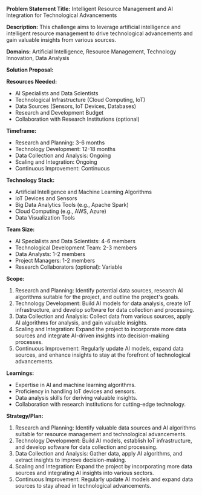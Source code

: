 **Problem Statement Title:** Intelligent Resource Management and AI Integration for Technological Advancements

**Description:** This challenge aims to leverage artificial intelligence and intelligent resource management to drive technological advancements and gain valuable insights from various sources.

**Domains:** Artificial Intelligence, Resource Management, Technology Innovation, Data Analysis

**Solution Proposal:**

**Resources Needed:**
- AI Specialists and Data Scientists
- Technological Infrastructure (Cloud Computing, IoT)
- Data Sources (Sensors, IoT Devices, Databases)
- Research and Development Budget
- Collaboration with Research Institutions (optional)

**Timeframe:**
- Research and Planning: 3-6 months
- Technology Development: 12-18 months
- Data Collection and Analysis: Ongoing
- Scaling and Integration: Ongoing
- Continuous Improvement: Continuous

**Technology Stack:**
- Artificial Intelligence and Machine Learning Algorithms
- IoT Devices and Sensors
- Big Data Analytics Tools (e.g., Apache Spark)
- Cloud Computing (e.g., AWS, Azure)
- Data Visualization Tools

**Team Size:**
- AI Specialists and Data Scientists: 4-6 members
- Technological Development Team: 2-3 members
- Data Analysts: 1-2 members
- Project Managers: 1-2 members
- Research Collaborators (optional): Variable

**Scope:**
1. Research and Planning: Identify potential data sources, research AI algorithms suitable for the project, and outline the project's goals.
2. Technology Development: Build AI models for data analysis, create IoT infrastructure, and develop software for data collection and processing.
3. Data Collection and Analysis: Collect data from various sources, apply AI algorithms for analysis, and gain valuable insights.
4. Scaling and Integration: Expand the project to incorporate more data sources and integrate AI-driven insights into decision-making processes.
5. Continuous Improvement: Regularly update AI models, expand data sources, and enhance insights to stay at the forefront of technological advancements.

**Learnings:**
- Expertise in AI and machine learning algorithms.
- Proficiency in handling IoT devices and sensors.
- Data analysis skills for deriving valuable insights.
- Collaboration with research institutions for cutting-edge technology.

**Strategy/Plan:**
1. Research and Planning: Identify valuable data sources and AI algorithms suitable for resource management and technological advancements.
2. Technology Development: Build AI models, establish IoT infrastructure, and develop software for data collection and processing.
3. Data Collection and Analysis: Gather data, apply AI algorithms, and extract insights to improve decision-making.
4. Scaling and Integration: Expand the project by incorporating more data sources and integrating AI insights into various sectors.
5. Continuous Improvement: Regularly update AI models and expand data sources to stay ahead in technological advancements.